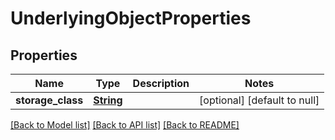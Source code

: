 # UnderlyingObjectProperties
## Properties

Name | Type | Description | Notes
------------ | ------------- | ------------- | -------------
**storage\_class** | [**String**](string.md) |  | [optional] [default to null]

[[Back to Model list]](../README.md#documentation-for-models) [[Back to API list]](../README.md#documentation-for-api-endpoints) [[Back to README]](../README.md)

